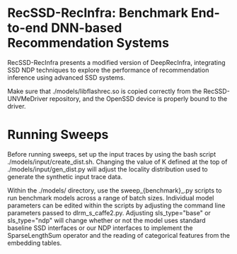RecSSD-RecInfra: Benchmark End-to-end DNN-based Recommendation Systems
======================================================================

RecSSD-RecInfra presents a modified version of DeepRecInfra, integrating SSD NDP
techniques to explore the performance of recommendation inference using
advanced SSD systems.

Make sure that ./models/libflashrec.so is copied correctly from the
RecSSD-UNVMeDriver repository, and the OpenSSD device is properly bound to
the driver.

Running Sweeps
==============

Before running sweeps, set up the input traces by using the bash script
./models/input/create_dist.sh. Changing the value of K defined at the top of
./models/input/gen_dist.py will adjust the locality distribution used to generate
the synthetic input trace data.

Within the ./models/ directory, use the sweep_{benchmark}_.py scripts to run
benchmark models across a range of batch sizes. Individual model parameters can
be edited within the scripts by adjusting the command line parameters passed to
dlrm_s_caffe2.py. Adjusting sls_type="base" or sls_type="ndp" will change whether
or not the model uses standard baseline SSD interfaces or our NDP interfaces to
implement the SparseLengthSum operator and the reading of categorical features
from the embedding tables.

